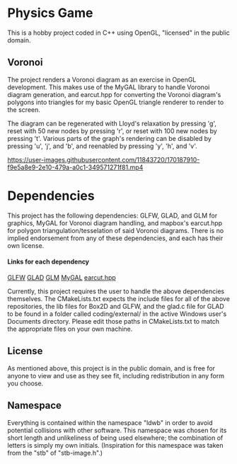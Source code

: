 Physics Game
===

This is a hobby project coded in C++ using OpenGL, "licensed" in the public domain.

Voronoi
---
The project renders a Voronoi diagram as an exercise in OpenGL development. This makes use of the MyGAL library to handle Voronoi diagram generation, and earcut.hpp for converting the Voronoi diagram's polygons into triangles for my basic OpenGL triangle renderer to render to the screen.

The diagram can be regenerated with Lloyd's relaxation by pressing 'g', reset with 50 new nodes by pressing 'r', or reset with 100 new nodes by pressing 't'. Various parts of the graph's rendering can be disabled by pressing 'u', 'j', and 'b', and reenabled by pressing 'y', 'h', and 'v'.

https://user-images.githubusercontent.com/11843720/170187910-f9e5a8e9-2e10-479a-a0c1-349571271f81.mp4

Dependencies
===
This project has the following dependencies: GLFW, GLAD, and GLM for graphics, MyGAL for Voronoi diagram handling, and mapbox's earcut.hpp for polygon triangulation/tesselation of said Voronoi diagrams. There is no implied endorsement from any of these dependencies, and each has their own license.

#### Links for each dependency
[GLFW](https://www.glfw.org/download.html)
[GLAD](https://glad.dav1d.de/)
[GLM](https://glm.g-truc.net/0.9.8/index.html)
[MyGAL](https://github.com/pvigier/MyGAL)
[earcut.hpp](https://github.com/mapbox/earcut.hpp)

Currently, this project requires the user to handle the above dependencies themselves. The CMakeLists.txt expects the include files for all of the above repositories, the lib files for Box2D and GLFW, and the glad.c file for GLAD to be found in a folder called coding/external/ in the active Windows user's Documents directory. Please edit those paths in CMakeLists.txt to match the appropriate files on your own machine.

License
---
As mentioned above, this project is in the public domain, and is free for anyone to view and use as they see fit, including redistribution in any form you choose.

Namespace
---
Everything is contained within the namespace "ldwb" in order to avoid potential collisions with other software. This namespace was chosen for its short length and unlikeliness of being used elsewhere; the combination of letters is simply my own initials. (Inspiration for this namespace was taken from the "stb" of "stb-image.h".)
